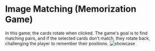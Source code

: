 # Image Matching (Memorization Game)
In this game; the cards rotate when clicked. The game's goal is to find matching pairs, and if the selected cards don't match, they rotate back, challenging the player to remember their positions.
![showcase](https://github.com/user-attachments/assets/9ed6df95-f1dd-4396-b8b6-7cd597aabf47)
